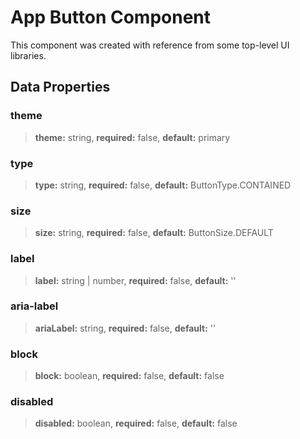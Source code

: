 # App Button Component

This component was created with reference from some top-level UI libraries.

## Data Properties

### **theme**

> **theme:** string, **required:** false, **default:** primary

### **type**

> **type:** string, **required:** false, **default:** ButtonType.CONTAINED

### **size**

> **size:** string, **required:** false, **default:** ButtonSize.DEFAULT

### **label**

> **label:** string | number, **required:** false, **default:** ''

### **aria-label**

> **ariaLabel:** string, **required:** false, **default:** ''

### **block**

> **block:** boolean, **required:** false, **default:** false

### **disabled**

> **disabled:** boolean, **required:** false, **default:** false
